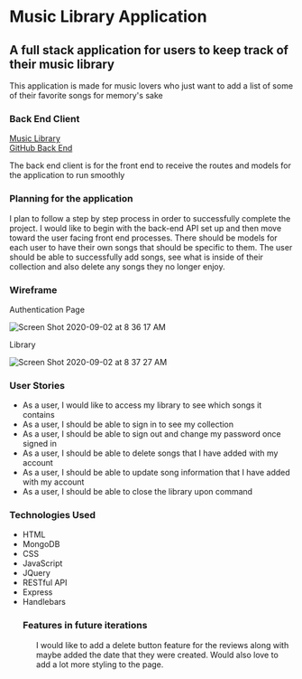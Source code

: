 <!DOCTYPE html>
<html>
<body>
<h1><strong>Music Library Application</strong></h1>
<h2>A full stack application for users to keep track of their music library</h2>
<p>This application is made for music lovers who just want to add a list of some of their favorite songs for memory's sake</p>

<h3>Back End Client</h3>
<a href="https://vast-atoll-95071.herokuapp.com/">Music Library</a>
<br>
<a href="https://github.com/ItsAllDari/music-library">GitHub Back End</a>
<p>The back end client is for the front end to receive the routes and models for the application to run smoothly</p>

<h3>Planning for the application</h3>
<p>I plan to follow a step by step process in order to successfully complete the project. I would like to begin with the back-end API set up and then move toward the user facing front end processes. There should be models for each user to have their own songs that should be specific to them. The user should be able to successfully add songs, see what is inside of their collection and also delete any songs they no longer enjoy.</p>

<h3>Wireframe</h3>
<p>Authentication Page</p>

![Screen Shot 2020-09-02 at 8 36 17 AM](https://user-images.githubusercontent.com/58965588/91981835-65f73b00-ecf7-11ea-8f77-99b0fa023cd1.png)

<p>Library</p>

![Screen Shot 2020-09-02 at 8 37 27 AM](https://user-images.githubusercontent.com/58965588/91981960-8fb06200-ecf7-11ea-9f0f-5d0483f9c874.png)

<h3>User Stories</h3>
<ul>
<li>As a user, I would like to access my library to see which songs it contains</li>
<li>As a user, I should be able to sign in to see my collection</li>
<li>As a user, I should be able to sign out and change my password once signed in</li>
<li>As a user, I should be able to delete songs that I have added with my account</li>
<li>As a user, I should be able to update song information that I have added with my account</li>
<li>As a user, I should be able to close the library upon command</li>
</ul>

<h3>Technologies Used</h3>
<ul>
<li>HTML</li>
<li>MongoDB</li>
<li>CSS</li>
<li>JavaScript</li>
<li>JQuery</li>
<li>RESTful API</li>
<li>Express</li>
<li>Handlebars</li>

<h3>Features in future iterations</h3>
<ul>
<p>I would like to add a delete button feature for the reviews along with maybe added the date that they were created. Would also love to add a lot more styling to the page.</p>
</ul>
</html>
</body>
